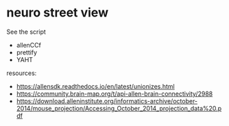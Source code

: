 # neuro street view 


See the script 


- allenCCf
- prettify
- YAHT

resources:
- https://allensdk.readthedocs.io/en/latest/unionizes.html 
- https://community.brain-map.org/t/api-allen-brain-connectivity/2988
- https://download.alleninstitute.org/informatics-archive/october-2014/mouse_projection/Accessing_October_2014_projection_data%20.pdf